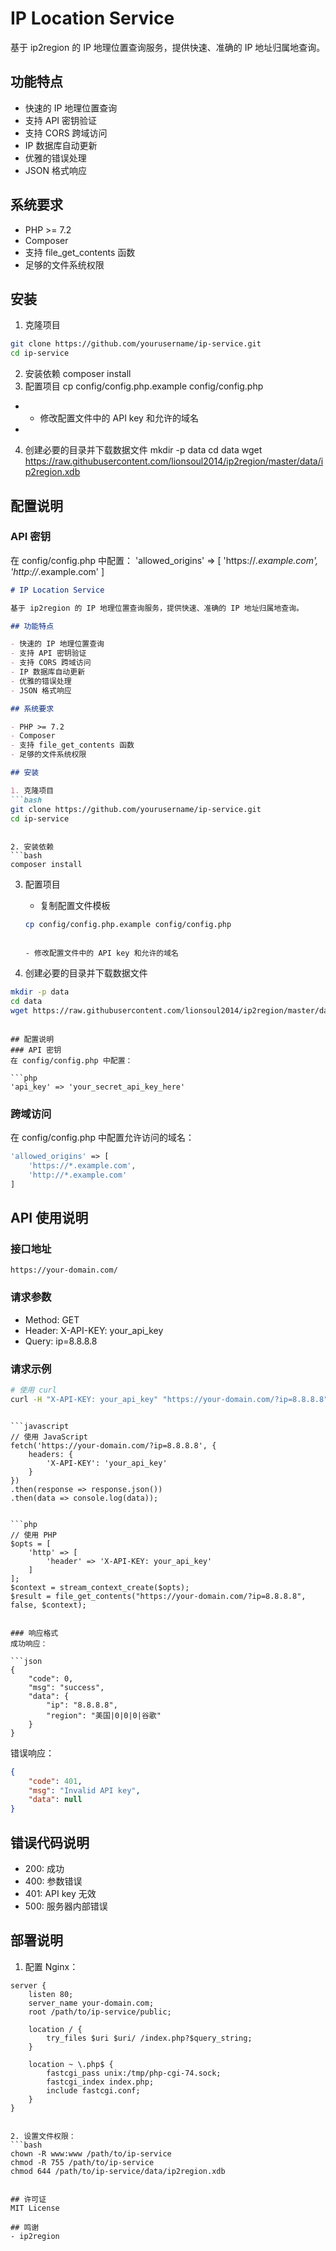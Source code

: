 # IP Location Service

基于 ip2region 的 IP 地理位置查询服务，提供快速、准确的 IP 地址归属地查询。

## 功能特点

- 快速的 IP 地理位置查询
- 支持 API 密钥验证
- 支持 CORS 跨域访问
- IP 数据库自动更新
- 优雅的错误处理
- JSON 格式响应

## 系统要求

- PHP >= 7.2
- Composer
- 支持 file_get_contents 函数
- 足够的文件系统权限

## 安装

1. 克隆项目
```bash
git clone https://github.com/yourusername/ip-service.git
cd ip-service
```

2. 安装依赖
composer install
3. 配置项目
cp config/config.php.example config/config.php
- - 修改配置文件中的 API key 和允许的域名
- 
4. 创建必要的目录并下载数据文件
mkdir -p data
cd data
wget https://raw.githubusercontent.com/lionsoul2014/ip2region/master/data/ip2region.xdb

## 配置说明
### API 密钥
在 config/config.php 中配置：
'allowed_origins' => [
    'https://*.example.com',
    'http://*.example.com'
]

```markdown
# IP Location Service

基于 ip2region 的 IP 地理位置查询服务，提供快速、准确的 IP 地址归属地查询。

## 功能特点

- 快速的 IP 地理位置查询
- 支持 API 密钥验证
- 支持 CORS 跨域访问
- IP 数据库自动更新
- 优雅的错误处理
- JSON 格式响应

## 系统要求

- PHP >= 7.2
- Composer
- 支持 file_get_contents 函数
- 足够的文件系统权限

## 安装

1. 克隆项目
```bash
git clone https://github.com/yourusername/ip-service.git
cd ip-service
 ```
```

2. 安装依赖
```bash
composer install
 ```

3. 配置项目
   
   - 复制配置文件模板
   ```bash
   cp config/config.php.example config/config.php
    ```
   ```
   
   - 修改配置文件中的 API key 和允许的域名
4. 创建必要的目录并下载数据文件
```bash
mkdir -p data
cd data
wget https://raw.githubusercontent.com/lionsoul2014/ip2region/master/data/ip2region.xdb
 ```
```

## 配置说明
### API 密钥
在 config/config.php 中配置：

```php
'api_key' => 'your_secret_api_key_here'
 ```

### 跨域访问
在 config/config.php 中配置允许访问的域名：

```php
'allowed_origins' => [
    'https://*.example.com',
    'http://*.example.com'
]
 ```

## API 使用说明
### 接口地址
```plaintext
https://your-domain.com/
 ```

### 请求参数
- Method: GET
- Header: X-API-KEY: your_api_key
- Query: ip=8.8.8.8
### 请求示例
```bash
# 使用 curl
curl -H "X-API-KEY: your_api_key" "https://your-domain.com/?ip=8.8.8.8"
 ```
```

```javascript
// 使用 JavaScript
fetch('https://your-domain.com/?ip=8.8.8.8', {
    headers: {
        'X-API-KEY': 'your_api_key'
    }
})
.then(response => response.json())
.then(data => console.log(data));
 ```
```

```php
// 使用 PHP
$opts = [
    'http' => [
        'header' => 'X-API-KEY: your_api_key'
    ]
];
$context = stream_context_create($opts);
$result = file_get_contents("https://your-domain.com/?ip=8.8.8.8", false, $context);
 ```
```

### 响应格式
成功响应：

```json
{
    "code": 0,
    "msg": "success",
    "data": {
        "ip": "8.8.8.8",
        "region": "美国|0|0|0|谷歌"
    }
}
 ```

错误响应：

```json
{
    "code": 401,
    "msg": "Invalid API key",
    "data": null
}
 ```

## 错误代码说明
- 200: 成功
- 400: 参数错误
- 401: API key 无效
- 500: 服务器内部错误
## 部署说明
1. 配置 Nginx：
```nginx
server {
    listen 80;
    server_name your-domain.com;
    root /path/to/ip-service/public;

    location / {
        try_files $uri $uri/ /index.php?$query_string;
    }

    location ~ \.php$ {
        fastcgi_pass unix:/tmp/php-cgi-74.sock;
        fastcgi_index index.php;
        include fastcgi.conf;
    }
}
 ```
```

2. 设置文件权限：
```bash
chown -R www:www /path/to/ip-service
chmod -R 755 /path/to/ip-service
chmod 644 /path/to/ip-service/data/ip2region.xdb
 ```
```

## 许可证
MIT License

## 鸣谢
- ip2region
